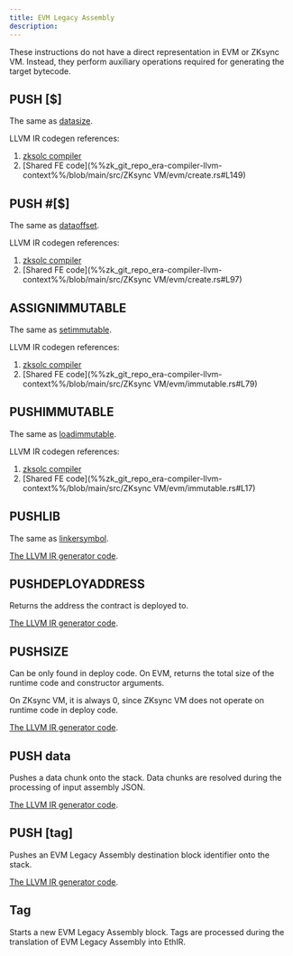 ```yaml
---
title: EVM Legacy Assembly
description:
---
```


These instructions do not have a direct representation in EVM or ZKsync VM. Instead, they perform auxiliary operations
required for generating the target bytecode.

## PUSH [$]

The same as [datasize](yul#datasize).

LLVM IR codegen references:

1. [zksolc compiler](%%zk_git_repo_era-compiler-solidity%%/blob/main/src/evmla/ethereal_ir/function/block/element/mod.rs#L144)
2. [Shared FE code](%%zk_git_repo_era-compiler-llvm-context%%/blob/main/src/ZKsync VM/evm/create.rs#L149)

## PUSH #[$]

The same as [dataoffset](yul#dataoffset).

LLVM IR codegen references:

1. [zksolc compiler](%%zk_git_repo_era-compiler-solidity%%/blob/main/src/evmla/ethereal_ir/function/block/element/mod.rs#L135)
2. [Shared FE code](%%zk_git_repo_era-compiler-llvm-context%%/blob/main/src/ZKsync VM/evm/create.rs#L97)

## ASSIGNIMMUTABLE

The same as [setimmutable](yul#setimmutable).

<!-- TODO: update link -->
<!-- For more information, see the
[Differences with Ethereum](/build/developer-reference/differences-with-ethereum.md#setimmutable-loadimmutable). -->

LLVM IR codegen references:

1. [zksolc compiler](%%zk_git_repo_era-compiler-solidity%%/blob/main/src/evmla/ethereal_ir/function/block/element/mod.rs#L760)
2. [Shared FE code](%%zk_git_repo_era-compiler-llvm-context%%/blob/main/src/ZKsync VM/evm/immutable.rs#L79)

## PUSHIMMUTABLE

The same as [loadimmutable](yul#loadimmutable).

<!-- TODO: update link -->
<!-- For more information, see the
[Differences with Ethereum](/build/developer-reference/differences-with-ethereum.md#setimmutable-loadimmutable). -->

LLVM IR codegen references:

1. [zksolc compiler](%%zk_git_repo_era-compiler-solidity%%/blob/main/src/evmla/ethereal_ir/function/block/element/mod.rs#L747)
2. [Shared FE code](%%zk_git_repo_era-compiler-llvm-context%%/blob/main/src/ZKsync VM/evm/immutable.rs#L17)

## PUSHLIB

The same as [linkersymbol](yul#linkersymbol).

<!-- TODO: update link -->
<!-- For more information, see the
[Differences with Ethereum](/build/developer-reference/differences-with-ethereum.md#libraries). -->

[The LLVM IR generator code](%%zk_git_repo_era-compiler-solidity%%/blob/main/src/yul/parser/statement/expression/function_call/mod.rs#L956).

## PUSHDEPLOYADDRESS

Returns the address the contract is deployed to.

[The LLVM IR generator code](%%zk_git_repo_era-compiler-solidity%%/blob/main/src/yul/parser/statement/expression/function_call/mod.rs#L956).

## PUSHSIZE

Can be only found in deploy code. On EVM, returns the total size of the runtime code and constructor arguments.

On ZKsync VM, it is always 0, since ZKsync VM does not operate on runtime code in deploy code.

[The LLVM IR generator code](%%zk_git_repo_era-compiler-solidity%%/blob/main/src/yul/parser/statement/expression/function_call/mod.rs#L907).

## PUSH data

Pushes a data chunk onto the stack. Data chunks are resolved during the processing of input assembly JSON.

[The LLVM IR generator code](%%zk_git_repo_era-compiler-solidity%%/blob/main/src/evmla/ethereal_ir/function/block/element/mod.rs#L164).

## PUSH [tag]

Pushes an EVM Legacy Assembly destination block identifier onto the stack.

[The LLVM IR generator code](%%zk_git_repo_era-compiler-solidity%%/blob/main/src/evmla/assembly/instruction/stack.rs#L31).

## Tag

Starts a new EVM Legacy Assembly block. Tags are processed during the translation of EVM Legacy Assembly into EthIR.
